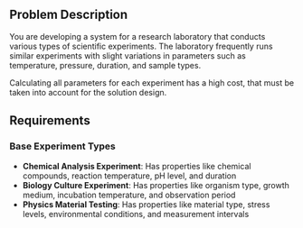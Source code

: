 ## Problem Description

You are developing a system for a research laboratory that conducts various types of scientific experiments. The laboratory frequently runs similar experiments with slight variations in parameters such as temperature, pressure, duration, and sample types.

Calculating all parameters for each experiment has a high cost, that must be taken into account for the solution design.

## Requirements

### Base Experiment Types

- **Chemical Analysis Experiment**: Has properties like chemical compounds, reaction temperature, pH level, and duration
- **Biology Culture Experiment**: Has properties like organism type, growth medium, incubation temperature, and observation period
- **Physics Material Testing**: Has properties like material type, stress levels, environmental conditions, and measurement intervals